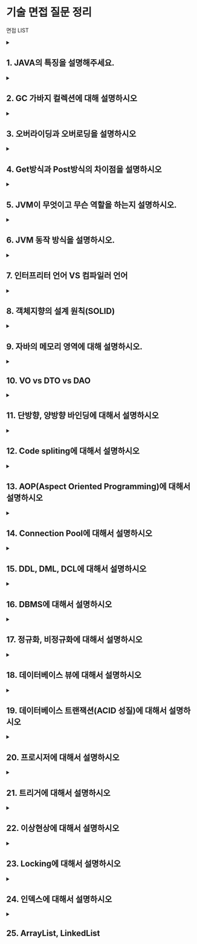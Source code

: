 # 기술 면접 질문 정리

 면접 LIST

<details>
<summary> <h2>1. JAVA의 특징을 설명해주세요.</h2></summary>
- 자바는 객체 지향 프로그래밍 언어입니다.   <br>
- 기본 자료형을 제외한 모든 요소들이 객체로 표현되고, 객체 지향 개념의 특징이 캡슐화, 상속, 다형성이 잘 적용된 언어입니다.    

<h3>장점</h3>
- JVM(자바 가상머신) 위에서 동작하기 때문에 운영체제에 독립적이다. <br>   
- GabageCollection을 통한 자동적인 메모리 관리가 가능하다.   
<h3>단점</h3>
- JVM 위에서 동작하기 때문에 실행 속도가 상대적으로 느리다.   <br>
- 다중 상속이나 타입에 엄격하며, 제약이 많다(그래서 인터페이스를 사용하여 보완함).

</details>


<details>
<summary> <h2>2. GC 가바지 컬렉션에 대해 설명하시오</h2></summary>
시스템에서 더 이상 사용하지 않는 동적 할당된 메모리 블록이나 객체를 찾아 자동적으로 다시 사용 가능한 자원으로 회수하는 것
<br>
(C, C++ 같은 경우에는 메모리를 수동으로 해제해주어야함)<br>
-> 자바의 경우에는 JVM이 이 역할을 수행해준다.

<br>
<h4>꼬리 질문</h4>
<details>
<summary> <h4> 가비지 컬렉션 알고리즘</h4></summary>
- 마킹 작업(Mark And Sweep) : 사용중인 메모리와 사용하지 않는 메모리 식별 -> 자바, 자바스크립트가 사용중
- 일반 삭제(Reference Counting) : 참조되지 않는 객체를 제거하고 빈 공간에 대한 포인터를 남긴다.(객체가 참조되는 횟수를 세어, 참조 횟수가 0이 되면 해당 객체를 삭제)
<br>
</details>
<summary> <h4> 가비지 컬렉션의 과정</h4></summary>
- GC의 작업을 수행하기 위해 JVM이 어플리케이션의 실행을 잠시 멈추고, GC를 실행하는 쓰레드를 제외한 모든 쓰레드들의 작업을 중단 후(Stop The World 과정) 사용하지 않는 메모리를 제거(Mark and Sweep 과정)하고 작업이 재개된다.
<br>
</details>

</details>

<details>
<summary> <h2>3. 오버라이딩과 오버로딩을 설명하시오</h2></summary>
- 오버라이딩 : 상위 클래스(부모 클래스)에 있는 메소드를 하위 클래스(자식 클래스)에서 재정의 하는 것<br>
- 오버로딩 : 매개변수의 개수, 타입을 다르게 하여 같은 이름의 메소드를 여러개 정의하는 것   
</details>

<details>
<summary> <h2>4. Get방식과 Post방식의 차이점을 설명하시오</h2></summary>
- GET : 파라미터 정보를 URL 뒤(쿼리스트링)에 붙여 보내는 방식<br>
- POST : body에 파라미터 정보를 넣어 보내는 방식
<br>
[사용목적]<br>
- GET : 서버에서 데이터를 조회할 때 사용
- POST : 서버에 데이터를 생성 혹은 수정할 때 사용
<br>
[보안]<br>
- GET : 주소창에 쿼리스트링으로 보내진 정보들이 보여지기 때문에 보안이 떨어진다.
- POST : HTTP Body에 데이터를 담아 보내기 때문에 GET방식 보다 보안이 좋다.
<br>
[멱등성(idempotent)]-> 동일한 요청을 여러 번 전송해도 처음 요청과 동일한 상태를 유지한다는 개념
- GET : 정보를 요청하는 용도로 사용되기 때문에 서버의 상태를 변경시키지 않기 때문에 멱등적이다.<br>
- POST : 정보가 변화되는 요청이기 때문에 서버의 상태가 변경됨. 그렇기 때문에 멱등성을 가지지 않는다.


</details>

<details>
<summary> <h2>5. JVM이 무엇이고 무슨 역할을 하는지 설명하시오.</h2></summary>
- 자바 가상 머신의 약자를 줄여 부르는 용어(Java Virtual Machine)<br>
- 메모리 관리(GC)를 수행하며 스택(Stack) 기반으로 동작하고 Java Byte Code를 운영체제(OS)에 맞게 해석해주는 역할<br>
- JVM은 스택(Stack) 기반으로 동작하며, 자바 바이트 코드를 OS에 맞게 해석하는 역할

</details>

<details>
<summary> <h2>6. JVM 동작 방식을 설명하시오.</h2></summary>
JAVA 클래스 파일(.java) -> 자바 컴파일러 -> 자바 바이트 코드(.class) -> JVM(자바 인터프리터, JIT 컴파일러) ->  컴퓨터가 읽을 수 있는 기계어로 해석
</details>

<details>
<summary> <h2>7. 인터프리터 언어 VS 컴파일러 언어 </h2></summary>

- 인터프리터 : 프로그램을 실행할 때 코드를 한 줄 씩 읽어나가며 실행하는 방식 -> JS, Python, Sql
<br>
- 컴파일러 : 기계가 이해할 수 있는 기계어로 번역하여 실행하는 방식 -> C,C++, JAVA
<br>
이해를 돕는 예시<br>
파이썬은 실행하고 난 뒤에 오류를 잡아주고, 자바는 실행하기 전에 빨간줄로 오류를 잡아줌

</details>

<details>
<summary> <h2>8. 객체지향의 설계 원칙(SOLID)</h2></summary>

사용 이유 : SOLID 객체 지향 원칙을 적용하면 코드를 확장하고 유지 보수 관리하기가 더 쉬워지며, 불필요한 복잡성을 제거해 리팩토링에 소요되는 시간을 줄임으로써 프로젝트 개발의 생산성을 높일 수 있다.
<br>
<h5>1. SRP - 단일 책임 원칙 : 한 클래스는 하나의 책임만 가져야 한다.</h5>
<br>
-> 클래스가 변경되어야 하는 이유가 단 하나뿐이어야 함을 의미

ex) 주문 관리 시스템을 만들때 주문 생성, 주문 저장, 주문 검색, 주문 처리, 주문 알림등 다양한 기능이 있을때 아래와 같이 코드를 짜야된다.
```
// 주문 클래스 - 단일 책임 원칙을 준수한 예시
public class Order {
    private int orderId;
    // 주문 정보와 주문 상태 관리

    public int getOrderId() {
        return orderId;
    }

    // 다른 주문과 관련된 메서드
}

// 주문 생성 클래스
public class OrderCreator {
    public Order createOrder() {
        // 주문 생성 로직
        return new Order();
    }
}

// 주문 저장 클래스
public class OrderRepository {
    public void saveOrder(Order order) {
        // 주문 저장 로직
    }

    public Order findOrderById(int orderId) {
        // 주문 검색 로직
        return null;
    }
}

// 주문 처리 클래스
public class OrderProcessor {
    public void processOrder(Order order) {
        // 주문 처리 로직
    }
}

// 주문 알림 클래스
public class OrderNotifier {
    public void sendOrderNotification(Order order) {
        // 주문 알림 전송 로직
    }
}
```

<br>
<h5>2. OCP(Open-Closed Principle) - 개방 폐쇄 원칙 : 확장에는 열려있고, 수정에는 닫혀있어야 한다.</h5>
<br>
방법
<br>
추상화와 다형성 활용 : 추상 클래스와 인터페이스를 사용하여 확장 가능한 코드를 작성
<br>
디자인 패턴 사용 : OCP를 준수하는 설계 패턴을 제공함
<br>
의존성 주입 : 의존성 주입을 통해 외부에서 객체의 의존성을 주입받게 함으로써 새로운 구현을 추가하거나 변경할 때 기존 코드를 수정하지 않고도 확장 가능한 코드를 작성할 수 있다.

```
interface Shape {
    void draw();
}

class Circle implements Shape {
    void draw() {
        // 원을 그리는 코드
    }
}

class Rectangle implements Shape {
    void draw() {
        // 사각형을 그리는 코드
    }
}

class Triangle implements Shape {
    void draw() {
        // 삼각형을 그리는 코드
    }
}

// 클라이언트 코드
public class DrawingApp {
    public void drawShapes() {
        List<Shape> shapes = new ArrayList<>(); // 인터페이스를 생성하여 draw라는 기능만 가지도록 하게 하고 클래스를 추가하여 확장하도록 설계해놓음
        shapes.add(new Circle());
        shapes.add(new Rectangle());
        shapes.add(new Triangle());
        
        for (Shape shape : shapes) {
            shape.draw();
        }
    }
}
```

<h5>3. LSP(Liskov Substitution Principle) - 리스코프 치환 원칙 : 하위 타입은 항상 상위 타입을 대체 할 수 있어야 한다.</h5>

<br>
잘못된 예제

```
class Bird {
    void fly() {
        System.out.println("새가 날아갑니다.");
    }
}

class Ostrich extends Bird {
    void fly() {
        throw new UnsupportedOperationException("타조는 날지 않습니다.");
    }
}

public class Main {
    public static void main(String[] args) {
        Bird bird = new Ostrich();
        bird.fly();
    }
}

```

Ostrich는 Bird의 서브타입이지만 fly 메서드의 동작이 슈퍼타입(Bird)에서 기대되는 동작과 다름 
<br>
-> 'Bird'에서는 '새가 날아갑니다'라는 말을 출력하지만 Ostrich에서는 예외를 던지면서 다른 동작을 수행함


<br>
올바른 예시

```
class Shape {
    int area() {
        return 0;
    }
}

class Rectangle extends Shape {
    int width;
    int height;

    int area() {
        return width * height;
    }
}

```

```

void printArea(Shape shape) {
    int area = shape.area();
    System.out.println("넓이: " + area);
}

public static void main(String[] args) {
    Shape shape = new Shape();
    Rectangle rectangle = new Rectangle();
    
    printArea(shape);      // 결과: "넓이: 0"
    printArea(rectangle);  // 결과: "넓이: (직사각형의 넓이)"
}

```

<br>

<h5>4. ISP(Interface Segregation Principle) - 인터페이스 분리 원칙 : 한 클래스는 자신이 사용하지 않는 메서드에 의존해서는 안 되며, 인터페이스는 그 구현체들에게 필요한 메서드만을 제공해야 한다. </h5>

<br>
잘못된 예

```
interface Worker {
    void work();
    void eat();
}

```

```

class SuperWorker implements Worker {
    public void work() {
        // 일을 수행하는 코드
    }

    public void eat() {
        // 점심 식사를 하는 코드
    }
}

```



올바른 예

<br>

```

interface Workable {
    void work();
}

interface Feedable {
    void eat();
}

class SuperWorker implements Workable, Feedable {
    public void work() {
        // 일을 수행하는 코드
    }

    public void eat() {
        // 점심 식사를 하는 코드
    }
}

class RegularWorker implements Workable {
    public void work() {
        // 일을 수행하는 코드
    }
}



```


<br>




<h5>5. DIP(Dependency Inversion Principle) - 의존 관계 원칙 : 구체적인 클래스보다 상위 클래스, 인터페이스, 추상클래스와 같이 변하지 않을 가능성이 높은 클래스와 관계를 맺어라</h5>

<br>
잘못된 예

```
class Bulb {
    void turnOn() {
        // 전구를 켜는 코드
    }
}

class Switch {
    private Bulb bulb;

    // Switch 클래스가 Bulb 클래스에 직접 의존하고 있음
    Switch() {
        this.bulb = new Bulb();
    }

    void operate() {
        bulb.turnOn();
    }
}


```
<br>
올바른 예
<br>

```
interface Switchable {
    void turnOn();
}

class Bulb implements Switchable {
    public void turnOn() {
        // 전구를 켜는 코드
    }
}

class Fan implements Switchable {
    public void turnOn() {
        // 선풍기를 켜는 코드
    }
}

class Switch {
    private Switchable device;

    // Switchable이라는 인터페이스(추상)에 의존하여 이 인터페이스를 구현한 Bulb와 Fan을 사용할 수 있음 
    Switch(Switchable device) {
        this.device = device;
    }

    void operate() {
        device.turnOn();
    }
}
```


</details>

<details>
<summary> <h2>9. 자바의 메모리 영역에 대해 설명하시오.</h2></summary>

자바의 메모리 공간은 크게 Method 영역, Stack 영역, Heap 영역으로 구분되고, 데이터 타입에 따라 할당된다.
<br>
- 메소드(스태틱) 영역 : 전역변수와 static 변수를 저장하며, Method 영역은 프로그램의 시작부터 종료까지 메모리에 남아있다.
<br>
- 스택(Stack) 영역 : 스레드 별 지역변수와 매개변수 데이터 값이 저장되는 공간이며, 메소드가 호출될 때 메모리에 할당되고 종료되면 메모리가 해제된다. LIFO(Last In First Out) 구조를 갖고 변수에 새로운 데이터가 할당되면 이전 데이터는 지워진다.
<br>
- 힙(Heap)영역 : new 키워드로 생성되는 객체(인스턴스), 배열 등이 Heap 영역에 저장되며, 가비지 컬렉션에 의해 메모리가 관리되어 진다.
<br>
<br>
<h5>각 메모리 영역이 할당되는 시점은?</h5>
<br>
- 메소드 영역 : JVM이 동작해서 클래스가 로딩될 때 생성<br>
- 스택 영역 : 컴파일 타임 시 할당<br>
- 힙 영역 : 런타임시 할당<br>


</details>

<details>
<summary> <h2>10. VO vs DTO vs DAO</h2></summary>

- VO(Value Object) : 값 오브젝트로써 값을 위해 쓰인다. Read-Only의 특징을 가진다.<br> 
- DTO(Data Transfer Object) : 순수한 데이터 객체로써 속성과 그 속성에 접근하기 위한 getter, setter 메소드만 가진 클래스
<br>
- DAO(Data Access Object) : DB의 data에 접근하기 위한 객체로 실제 DB에 접근하는 객체
<br>
</details>


<details>
<summary> <h2>11. 단방향, 양방향 바인딩에 대해서 설명하시오</h2></summary>

- 데이터 바인딩 : 두 데이터 혹은 정보의 소스를 일치시키는 기법으로, 화면에 보이는 데이터와 브라우저 메모리에 있는 데이터(여러 개의 자바스크립트 객체)를 일치시키는 것을 말함
<br>
<br>
양방향 데이터 바인딩<br>
▶ 장점 : 코드의 사용면에서 코드량을 크게 줄여줌<br>
▷ 단점 : 변화에 따라 DOM 객체 전체를 렌더링해주거나 데이터를 바꿔주므로, 성능이 감소되는 경우가 있음<br>
<br>
단방향 데이터 바인딩<br>
▶ 장점 : 데이터 변화에 따른 성능 저하 없이 DOM 객체 갱신 가능,<br>
데이터 흐름이 단방향(부모 -> 하위 컴포넌트)이라, 코드를 이해하기 쉽고 데이터 추적과 디버깅이 쉬움<br>
▷ 단점 :  변화를 감지하고 화면을 업데이트 하는 코드를 매번 작성해야 함<br>

</details>

<details>
<summary> <h2>12. Code spliting에 대해서 설명하시오</h2></summary>

하나의 번들 파일을 여러 개의 번들 파일로 나누어 더 빠른 속도로 화면을 로드하기 위함

</details>

<details>
<summary> <h2>13. AOP(Aspect Oriented Programming)에 대해서 설명하시오</h2></summary>

프로그램 내의 핵심 비즈니스 로직에서 공통적으로 들어가야 될 코드를 부가 기능 로직으로 분리하여 구현하는 것을 AOP라고 한다.
<br>
예를 들어 컨트롤러 (get, post)연결에서 IP값을 받고 싶을 때 일반적으로 비즈니스 로직을 구현한다면 IP를 호출하는 함수를 모든 비즈니스 로직에 넣어야 하지만 AOP 방식을 사용하면 부가기능 영역에 IP를 호출하는 함수를 넣으면 모든 연결에서 IP를 가져올 수 있다.


</details>


<details>
<summary> <h2>14. Connection Pool에 대해서 설명하시오</h2></summary>

<h4>핵심 키워드 : WAS, DB 연결 객체, Pool</h4>
<br>
WAS가 실행되면서 DB와 연결해놓은 객체들을 pool에 저장시켜놓고 필요할 때 가져다 쓰는 방식을 말함
<br>
<br>
<h4>Web Server VS WAS/Web Contatiner </h4><br>
- Web Server :  Http 프로토콜을 기반으로 클라이언트가 웹 브라우저에서 어떠한 요청을 하면 그 요청을 받아 <b>정적 컨텐츠</b>를 제공하는 서버.
<br>

<br>
- WAS(Web Application Server)/Web Container :  DB 조회 or 다양한 로직 처리를 요구하는 <b>동적 컨텐츠</b>를 제공하기 위해 만들어진 Application 서버
(정적인 리소스 역시 처리할 수 있음 )
<br>

<br>
WAS에서 웹서버의 기능까지 모두 수행하면 안되는 이유<br>
1. 서버 부하 방지<br>
정적 컨텐츠까지 WAS가 처리한다면 부하가 커지게 되고, 수행 속도가 느려짐<br>
2. 보안 강화<br>
SSL에 대한 암호화, 복호화 처리에 웹 서버를 사용 가능<br>
3. 여러 대의 WAS 연결 가능<br>
로드 밸런싱을 위해 웹 서버를 사용할 수 있다. 여러 개의 서버를 사용하는 대용량 웹 어플리케이션의 경우 웹 서버와 WAS를 분리하여 무중단 운영을 위한 장애 극복에 쉽게 대응할 수 있다.<br>
4. 여러 웹 어플리케이션 서비스 가능<br>
하나의 서버에서 PHP, JAVA 어플리케이션을 함께 사용할 수 있다.<br>




</details>


<details>
<summary> <h2>15. DDL, DML, DCL에 대해서 설명하시오 </h2></summary>

DDL(Defination 정의) : CREATE, ALTER, DROP, TRUNCATE <br>
DML(Manipulation 조작) : SELECT, INSERT, UPDATE, DELETE <br>
DCL(Control 통제) : GRANT,  REVOKE <br>
 
</details>

<details>
<summary> <h2>16. DBMS에 대해서 설명하시오 </h2></summary>

DataBase Management System => 데이터에 관한 정보를 가능한 한 효율적이고 효과적으로 구성, 복원 및 검색할 수 있도록 만든 응용 프로그램 모음<br>

* RDBMS(관계형) -> oracle, mysql, mssql과 같이 테이블을 만들어서 속성에 따라 관리하는 DB를 말한다.
* noSql(비관계형) -> JSON 데이터 형식(key-value)으로 데이터를 관리하는 DB

</details>

<details>
<summary> <h2>17. 정규화, 비정규화에 대해서 설명하시오 </h2></summary>

키워드 : 데이터 무결성, 중복 데이터 제거<br>
- 데이터 무결성 : 데이터가 정확하고 일관성 있게 유지되는 상태를 나타내는 개념<br>
(데이터가 정확하게 저장, 검색, 처리 및 전달되는 것을 보장하는 것을 의미)<br>
ex) 물류 데이터베이스에서 재고 상품 수량이 음수가 된다든지 주문번호가 중복되는 상황이 데이터 무결성이 오류가 난 것

* 1NF(원자성- 하나의 값)
* 2NF(완전 함수의 종속)
- 2정규화를 더 쉽게 이해하기 위한 TIP<br>
=> 2정규화의 주요 목적은 테이블을 더 작고 더 유연한 부분으로 분할하여 각 테이블이 서로 다른 성격을 가지도록 만드는것.<br>
(성적 테이블은 성적에 관련된 내용만, 학생 테이블은 학생에 관련된 내용만)
<br>
ex) 테이블 예시 

```
    수강생번호	성명	전화번호	수강과목	담당선생님	성적
    1111	    갑	010-1234-5678	수학	    김하나	    C
    1112	    을	010-1111-2222	과학	    판테온	    A
    1113	    병	010-7777-7777	수학	    김하나	    B
    1113	    병	010-7777-7777	국어	    오징어	    A
    1114	    정	010-5151-6161	국어	    오징어	    C
    1114	    정	010-5151-6161	과학	    판테온	    B
    1115	    갑	010-1234-5678	영어	    제임스	    B
    1115	    갑	010-1234-5678	수학	    김하나	    B
```
<br>
- 2정규화을 적용했을 때
<br>

```
수강생 정보(Students) 테이블

| 수강생번호  | 성명  | 전화번호 |
|------------|-------|---------|
| 1111       | 갑    | 010-1234-5678 |
| 1112       | 을    | 010-1111-2222 |
| 1113       | 병    | 010-7777-7777 |
| 1114       | 정    | 010-5151-6161 |
| 1115       | 갑    | 010-1234-5678 |

수각 과목 정보(Courses) 테이블

| 수강과목 | 담당선생님 |
|----------|-----------|
| 수학     | 김하나     |
| 과학     | 판테온     |
| 국어     | 오징어     |
| 영어     | 제임스     |


수강 정보(Enrollments) 테이블

| 수강생번호 | 수강과목 | 성적 |
|------------|----------|------|
| 1111       | 수학     | C    |
| 1112       | 과학     | A    |
| 1113       | 수학     | B    |
| 1113       | 국어     | A    |
| 1114       | 국어     | C    |
| 1114       | 과학     | B    |
| 1115       | 영어     | B    |
| 1115       | 수학     | B    |


```


* 3NF(이행적 종속 제거)

- 정규화 : 데이터 무결성을 유지하기 위해 잘 정의 된 방식으로 테이블을 분할하여 데이터베이스에서 중복 데이터를 제거하는 프로세스

- 비정규화 : 복잡한 쿼리 속도를 높이고 성능을 향상시키기 위해 테이블에 중복 데이터를 추가하는 프로세스

</details>

<details>
<summary> <h2>18. 데이터베이스 뷰에 대해서 설명하시오 </h2></summary>

직접 테이블에 접근하지 않고 테이블 내 허용된 데이터를 제한적으로 보여주기 위해 만들어진 가상 테이블


</details>

<details>
<summary> <h2>19. 데이터베이스 트랜잭션(ACID 성질)에 대해서 설명하시오 </h2></summary>

키워드 : 원자성, 일관성, 독립성, 영속성<br>

데이터 베이스에서 하나의 작업을 할 때 한꺼번에 모두 수행되어야 할 작업들을 의미한다.<br>
Commit과 Rollback을 통해 작업을 수행할 수 있다.


</details>


<details>
<summary> <h2>20. 프로시저에 대해서 설명하시오</h2></summary>

실행할 DB쿼리를 미리 데이터 베이스 저장하여 호출시킬 수 있는 기능
<br>
프로그래밍 언어의 함수와 비슷한 역할을 한다고 할 수 있다.


</details>

<details>
<summary> <h2>21. 트리거에 대해서 설명하시오</h2></summary>

DML(insert, update, delete)가 발생했을 때 자동으로 작업을 처리하는 것
<br>
장점 : 데이터의 무결성<br>
단점 : 트리거를 과도하게 사용한다면 연쇄 트리거 작동으로 기능이 저하될 수 있다.<br>
(하나의 트리거가 활성되면서 트리거내 DML이 수행되고, 또 다른 트리거가 발생하게 되기 때문이다.)


</details>

<details>
<summary> <h2>22. 이상현상에 대해서 설명하시오</h2></summary>

데이터베이스에서 데이터 무결성이 깨지면서 삽입,수정,삭제 이상현상이 발생하여 데이터가 망가지는 것을 의미<br>
(원하지 않는 값이 삽입, 수정, 삭제되는 현상)


</details>

<details>
<summary> <h2>23. Locking에 대해서 설명하시오</h2></summary>

트랜잭션이 DB를 다루는 동안 다른 트랜잭션이 관여하지 못하게 막는 것

</details>


<details>
<summary> <h2>24. 인덱스에 대해서 설명하시오</h2></summary>

DB에서 데이터를 더 빠르게 검색하기 위해서 사용하는 자료구조
<h3> 클러스터드 인덱스</h3>
- 데이터를 테이블 내에서 물리적으로 재배치하는 것<br>
- 하나의 테이블에는 한 개의 클러스터드 인덱스만 존재<br>
<br>
<h4>!!! 헷갈렸던 개념 : pk와 클러스터드 인덱스의 차이점 !!!</h4><br>
주된 역할<br>
PK : 레코드 식별과 데이터 무결성 유지(각 행을 고유하게 식별하는 데 사용)<br>
클러스터드 인덱스 : 데이터의 물리적인 재배치<br>


<h3>비클러스터드 인덱스</h3>
- 데이터의 물리적인 순서를 변경하지 않고, 별도의 인덱스 구조를 생성<br>
- 원본 테이블과는 별도로 관리되며, 인덱스에 있는 키 값과 해당 키가 가리키는 실제 데이터의 위치를 가리킴<br>
- 하나의 테이블에 여러 개의 비클러스터드 인덱스 생성 가능<br>


</details>

<details>
<summary> <h2>25. ArrayList, LinkedList</h2></summary>

* ArrayList : 인덱스 값으로 접근 -> 검색에 유리
* LinkedList : 주소값 값으로 접근 -> 삽입, 삭제가 유리

</details>



